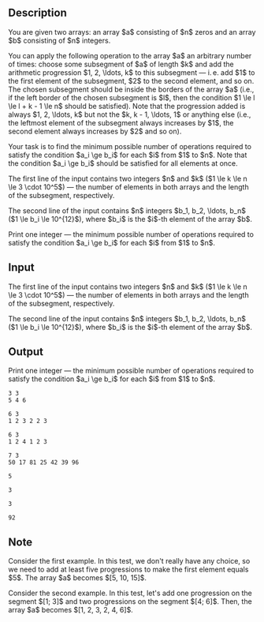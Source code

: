 ## Description

<div><p>You are given two arrays: an array $a$ consisting of $n$ zeros and an array $b$ consisting of $n$ integers.</p><p>You can apply the following operation to the array $a$ an arbitrary number of times: choose some subsegment of $a$ of length $k$ and add the arithmetic progression $1, 2, \ldots, k$ to this subsegment — i. e. add $1$ to the first element of the subsegment, $2$ to the second element, and so on. The chosen subsegment should be inside the borders of the array $a$ (i.e., if the left border of the chosen subsegment is $l$, then the condition $1 \le l \le l + k - 1 \le n$ should be satisfied). Note that the progression added is always $1, 2, \ldots, k$ but not the $k, k - 1, \ldots, 1$ or anything else (i.e., the leftmost element of the subsegment always increases by $1$, the second element always increases by $2$ and so on).</p><p>Your task is to find the <span class="tex-font-style-bf">minimum</span> possible number of operations required to satisfy the condition $a_i \ge b_i$ for each $i$ from $1$ to $n$. Note that the condition $a_i \ge b_i$ should be satisfied for all elements at once.</p></div><div class="input-specification"><p>The first line of the input contains two integers $n$ and $k$ ($1 \le k \le n \le 3 \cdot 10^5$) — the number of elements in both arrays and the length of the subsegment, respectively.</p><p>The second line of the input contains $n$ integers $b_1, b_2, \ldots, b_n$ ($1 \le b_i \le 10^{12}$), where $b_i$ is the $i$-th element of the array $b$.</p></div><div class="output-specification"><p>Print one integer — the <span class="tex-font-style-bf">minimum</span> possible number of operations required to satisfy the condition $a_i \ge b_i$ for each $i$ from $1$ to $n$.</p></div>

## Input

<p>The first line of the input contains two integers $n$ and $k$ ($1 \le k \le n \le 3 \cdot 10^5$) — the number of elements in both arrays and the length of the subsegment, respectively.</p><p>The second line of the input contains $n$ integers $b_1, b_2, \ldots, b_n$ ($1 \le b_i \le 10^{12}$), where $b_i$ is the $i$-th element of the array $b$.</p>

## Output

<p>Print one integer — the <span class="tex-font-style-bf">minimum</span> possible number of operations required to satisfy the condition $a_i \ge b_i$ for each $i$ from $1$ to $n$.</p>





```input1
3 3
5 4 6
```




```input2
6 3
1 2 3 2 2 3
```




```input3
6 3
1 2 4 1 2 3
```




```input4
7 3
50 17 81 25 42 39 96
```




```output1
5
```




```output2
3
```




```output3
3
```




```output4
92
```



## Note

<p>Consider the first example. In this test, we don't really have any choice, so we need to add at least five progressions to make the first element equals $5$. The array $a$ becomes $[5, 10, 15]$.</p><p>Consider the second example. In this test, let's add one progression on the segment $[1; 3]$ and two progressions on the segment $[4; 6]$. Then, the array $a$ becomes $[1, 2, 3, 2, 4, 6]$.</p>
